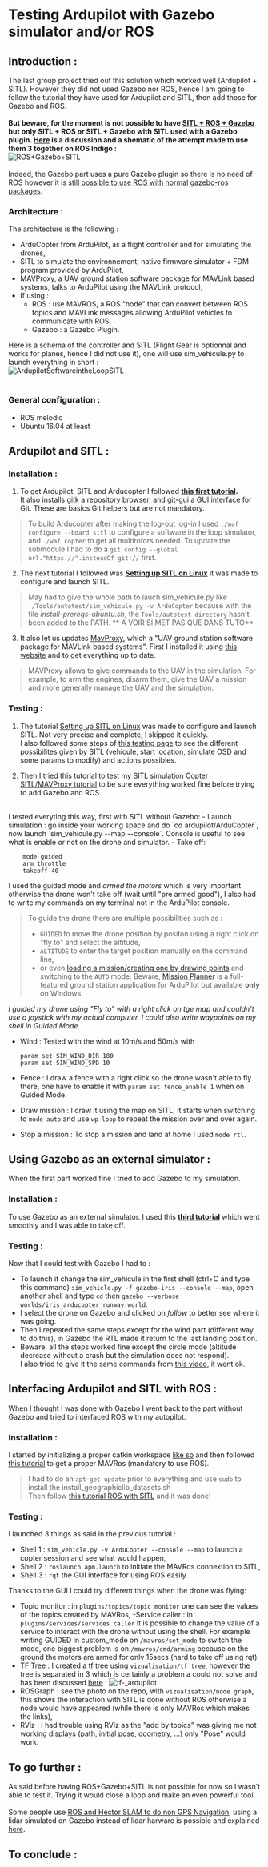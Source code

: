 # Testing Ardupilot with Gazebo simulator and/or ROS

## Introduction :
The last group project tried out this solution which worked well (Ardupilot + SITL). However they did not used Gazebo nor ROS, hence I am going to follow the tutorial they have used for Ardupilot and SITL, then add those for Gazebo and ROS.  
<br>
**But beware, for the moment is not possible to have [SITL + ROS + Gazebo](https://ardupilot.org/dev/docs/ros-gazebo.html) but only SITL + ROS or  SITL + Gazebo with SITL used with a Gazebo plugin. [Here](https://diydrones.com/profiles/blogs/705844-BlogPost-2151758) is a discussion and a shematic of the attempt made to use them 3 together on ROS Indigo :**  
![ROS+Gazebo+SITL](https://user-images.githubusercontent.com/76939787/109482113-e49e1c80-7a7d-11eb-8096-f7ee1d250e97.png)  
<br>
Indeed, the Gazebo part uses a pure Gazebo plugin so there is no need of ROS however it is [still possible to use ROS with normal gazebo-ros packages](https://ardupilot.org/dev/docs/using-gazebo-simulator-with-sitl.html#plugin-installation).
<br>

### Architecture :
The architecture is the following : 
- ArduCopter from ArduPilot, as a flight controller and for simulating the drones,
- SITL to simulate the environnement, native firmware simulator + FDM program provided by ArduPilot,
- MAVProxy, a UAV ground station software package for MAVLink based systems, talks to ArduPilot using the MAVLink protocol,
- If using : 
  - ROS : use MAVROS, a ROS “node” that can convert between ROS topics and MAVLink messages allowing ArduPilot vehicles to communicate with ROS,
  - Gazebo : a Gazebo Plugin.  


Here is a schema of the controller and SITL (Flight Gear is optionnal and works for planes, hence I did not use it), one will use sim_vehicule.py to launch everything in short : 
<br>
![ArdupilotSoftwareintheLoopSITL](https://user-images.githubusercontent.com/76939787/109513125-1080c880-7aa5-11eb-8512-ee62ae74b854.jpeg)  
<br>



### General configuration :
- ROS melodic
- Ubuntu 16.04 at least  


## Ardupilot and SITL : 


### Installation :
1. To get Ardupilot, SITL and Arducopter I followed **[this first tutorial](https://ardupilot.org/dev/docs/building-setup-linux.html#building-setup-linux).**\
It also installs [gitk](https://git-scm.com/docs/gitk/) a repository browser, and [git-gui](https://git-scm.com/docs/git-gui) a GUI interface for Git. These are basics Git helpers but are not mandatory.  
> To build Arducopter after making the log-out log-in I used `./waf configure --board sitl` to configure a software in the loop simulator, and `./waf copter` to get all multirotors needed.
> To update the submodule I had to do a `git config --global url."https://".insteadOf git://` first.

2. The next tutorial I followed was **[Setting up SITL on Linux](https://ardupilot.org/dev/docs/setting-up-sitl-on-linux.html#setting-up-sitl-on-linux)** it was made to configure and launch SITL.
> May had to give the whole path to lauch sim_vehicule.py like `./Tools/autotest/sim_vehicule.py -v ArduCopter` because with the file *install-prereqs-ubuntu.sh*, the `Tools/autotest directory` hasn't been added to the PATH.
** A VOIR SI MET PAS QUE DANS TUTO**

3. It also let us updates [MavProxy](https://ardupilot.org/mavproxy/index.html#home), which a "UAV ground station software package for MAVLink based systems". First I installed it using [this website](https://ardupilot.org/mavproxy/docs/getting_started/download_and_installation.html#linux) and to get everything up to date.
> MAVProxy allows to give commands to the UAV in the simulation. For example, to arm the engines, disarm them, give the UAV a mission and more generally manage the UAV and the simulation.


### Testing : 
1. The tutorial [Setting up SITL on Linux](https://ardupilot.org/dev/docs/setting-up-sitl-on-linux.html#setting-up-sitl-on-linux) was made to configure and launch SITL. Not very precise and complete, I skipped it quickly.  
I also followed some steps of [this testing page](https://ardupilot.org/dev/docs/using-sitl-for-ardupilot-testing.html#using-sitl-for-ardupilot-testing) to see the different possibilites given by SITL (vehicule, start location, simulate OSD and some params to modify) and actions possibles.

2. Then I tried this tutorial to test my SITL simulation [Copter SITL/MAVProxy tutorial](https://ardupilot.org/dev/docs/copter-sitl-mavproxy-tutorial.html) to be sure everything worked fine before trying to add Gazebo and ROS.  
<br>
I tested everyting this way, first with SITL without Gazebo:  
  - Launch simulation : go inside your working space and do `cd ardupilot/ArduCopter`, now launch `sim_vehicule.py --map --console`. Console is useful to see what is enable or not on the drone and simulator.  
  - Take off: 
    
        mode guided  
        arm throttle  
        takeoff 40
    
I used the guided mode and *armed the motors* which is very important otherwise the drone won't take off (wait until "pre armed good"), I also had to write my commands on my terminal not in the ArduPilot console.  
  > To guide the drone there are multiple possibilities such as :
  >    - `GUIDED` to move the drone position by positon using a right click on "fly to" and select the altitude,
  >    - `ALTITUDE` to enter the target position manually on the command line,
  >    - or even [loading a mission/creating one by drawing points](https://ardupilot.org/copter/docs/common-planning-a-mission-with-waypoints-and-events.html) and switching to the `AUTO` mode.
  > Beware, [Mission Planner](https://ardupilot.org/planner/index.html#home) is a full-featured ground station application for ArduPilot but available **only** on Windows.


 *I guided my drone using "Fly to" with a right click on tge map and couldn't use a joystick with my actual computer. I could also write waypoints on my shell in Guided Mode.*  
  - Wind : Tested with the wind at 10m/s and 50m/s with 
           
        param set SIM_WIND_DIR 180
        param set SIM_WIND_SPD 10
        
  - Fence : I draw a fence with a right click so the drone wasn't able to fly there, one have to enable it with `param set fence_enable 1` when on Guided Mode.
  - Draw mission : I draw it using the map on SITL, it starts when switching to `mode auto` and use `wp loop` to repeat the mission over and over again.
  - Stop a mission : To stop a mission and land at home I used `mode rtl`.  


## Using Gazebo as an external simulator :
When the first part worked fine I tried to add Gazebo to my simulation. 

### Installation :
To use Gazebo as an external simulator. I used this **[third tutorial](https://ardupilot.org/dev/docs/using-gazebo-simulator-with-sitl.html)** which went smoothly and I was able to take off.  

### Testing : 
Now that I could test with Gazebo I had to :
  - To launch it change the sim_vehicule in the first shell (ctrl+C and type this command) `sim_vehicle.py -f gazebo-iris --console --map`, open another shell and type `cd` then `gazebo --verbose worlds/iris_arducopter_runway.world`.
  - I select the drone on Gazebo and clicked on *follow* to better see where it was going.
  - Then I repeated the same steps except for the wind part (different way to do this), in Gazebo the RTL made it return to the last landing position.
  - Beware, all the steps worked fine except the circle mode (altitude decrease without a crash but the simulation does not respond).   
I also tried to give it the same commands from [this video](https://youtu.be/n_M5Vs5FBGY), it went ok.  


## Interfacing Ardupilot and SITL with ROS :
When I thought I was done with Gazebo I went back to the part without Gazebo and tried to interfaced ROS with my autopilot.

### Installation :
I started by initializing a proper catkin workspace [like so](http://wiki.ros.org/catkin/Tutorials/create_a_workspace) and then followed [this tutorial](https://ardupilot.org/dev/docs/ros-install.html#installing-mavros) to get a proper MAVRos (mandatory to use ROS).  
> I had to do an `apt-get update` prior to everything and use `sudo` to install the install_geographiclib_datasets.sh  
Then follow [this tutorial ROS with SITL](https://ardupilot.org/dev/docs/ros-sitl.html) and it was done!  

### Testing : 
I launched 3 things as said in the previous tutorial : 
- Shell 1 : `sim_vehicle.py -v ArduCopter --console --map` to launch a copter session and see what would happen,
- Shell 2 : `roslaunch apm.launch` to initiate the MAVRos connextion to SITL,
- Shell 3 : `rqt` the GUI interface for using ROS easily.  

Thanks to the GUI I could try different things when the drone was flying:
- Topic monitor : in `plugins/topics/topic monitor` one can see the values of the topics created by MAVRos,
-Service caller : in `plugins/services/services caller` it is possible to change the value of a service to interact with the drone without using the shell. For example writing GUIDED in custom_mode on `/mavros/set_mode` to switch the mode, one biggest problem is on `/mavros/cmd/arming` because on the ground the motors are armed for only 15secs (hard to take off using rqt),
- TF Tree : I created a tf tree using `vizualisation/tf tree`, however the tree is separated in 3 which is certainly a problem a could not solve and has been discussed [here](https://github.com/mavlink/mavros/issues/1388) : ![tf-_ardupilot](https://user-images.githubusercontent.com/76939787/109682794-09c68400-7b7f-11eb-8f76-12aced899b05.png)
- ROSGraph : see the photo on the repo, with `vizualisation/node graph`, this shows the interaction with SITL is done without ROS otherwise a node would have appeared (while there is only MAVRos which makes the links),
- RViz : I had trouble using RViz as the "add by topics" was giving me not working displays (path, initial pose, odometry, ...) only "Pose" would work.

## To go further : 
As said before having ROS+Gazebo+SITL is not possible for now so I wasn't able to test it. Trying it would close a loop and make an even powerful tool.  
<br>
Some people use [ROS and Hector SLAM to do non GPS Navigation](https://ardupilot.org/dev/docs/ros-slam.html), using a lidar simulated on Gazebo instead of lidar harware is possible and explained [here](https://discuss.ardupilot.org/t/arducopter-sitl-gazebo-ros-slam-simultaneous-localisation-and-mapping/63022/1).

## To conclude : 


